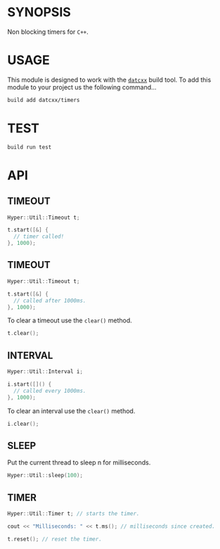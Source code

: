 # SYNOPSIS
Non blocking timers for `C++`.

# USAGE
This module is designed to work with the [`datcxx`][0] build tool. To add this
module to your project us the following command...

```bash
build add datcxx/timers
```

# TEST

```bash
build run test
```

# API

## TIMEOUT
```c++
Hyper::Util::Timeout t;

t.start([&] {
  // timer called!
}, 1000);
```

## TIMEOUT
```c++
Hyper::Util::Timeout t;

t.start([&] {
  // called after 1000ms.
}, 1000);
```

To clear a timeout use the `clear()` method.

```c++
t.clear();
```

## INTERVAL

```c++
Hyper::Util::Interval i;

i.start([]() {
  // called every 1000ms.
}, 1000);
```

To clear an interval use the `clear()` method.

```c++
i.clear();
```

## SLEEP
Put the current thread to sleep n for milliseconds.

```cpp
Hyper::Util::sleep(100);
```

## TIMER

```c++
Hyper::Util::Timer t; // starts the timer.

cout << "Milliseconds: " << t.ms(); // milliseconds since created.

t.reset(); // reset the timer.
```

[0]:https://github.com/datcxx/build
